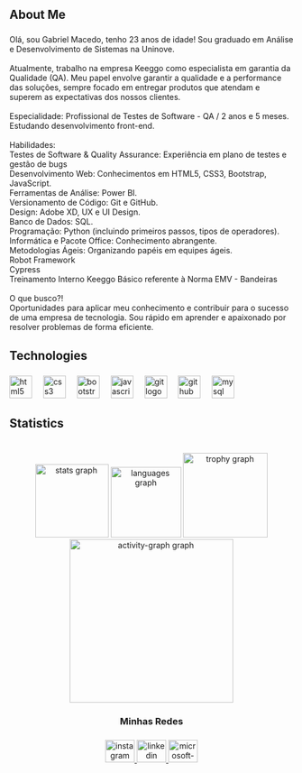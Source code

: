 <h2 align="left">About Me</h2>

###

<p align="left">Olá, sou Gabriel Macedo, tenho 23 anos de idade! Sou graduado em Análise e Desenvolvimento de Sistemas na Uninove.<br><br>Atualmente, trabalho na empresa Keeggo como especialista em garantia da Qualidade (QA). Meu papel envolve garantir a qualidade e a performance das soluções, sempre focado em entregar produtos que atendam e superem as expectativas dos nossos clientes.<br><br>Especialidade: Profissional de Testes de Software - QA / 2 anos e 5 meses. Estudando desenvolvimento front-end.<br><br>Habilidades:<br>Testes de Software & Quality Assurance: Experiência em plano de testes e gestão de bugs<br>Desenvolvimento Web: Conhecimentos em HTML5, CSS3, Bootstrap, JavaScript.<br>Ferramentas de Análise: Power BI.<br>Versionamento de Código: Git e GitHub.<br>Design: Adobe XD, UX e UI Design.<br>Banco de Dados: SQL.<br>Programação: Python (incluindo primeiros passos, tipos de operadores).<br>Informática e Pacote Office: Conhecimento abrangente.<br>Metodologias Ágeis: Organizando papéis em equipes ágeis.<br>Robot Framework<br>Cypress<br>Treinamento Interno Keeggo Básico referente à Norma EMV - Bandeiras<br><br>O que busco?!<br>Oportunidades para aplicar meu conhecimento e contribuir para o sucesso de uma empresa de tecnologia. Sou rápido em aprender e apaixonado por resolver problemas de forma eficiente.</p>

###

<h2 align="left">Technologies</h2>

###

<div align="left">
  <img src="https://cdn.jsdelivr.net/gh/devicons/devicon/icons/html5/html5-original.svg" height="40" alt="html5 logo"  />
  <img width="12" />
  <img src="https://cdn.jsdelivr.net/gh/devicons/devicon/icons/css3/css3-original.svg" height="40" alt="css3 logo"  />
  <img width="12" />
  <img src="https://cdn.jsdelivr.net/gh/devicons/devicon/icons/bootstrap/bootstrap-original.svg" height="40" alt="bootstrap logo"  />
  <img width="12" />
  <img src="https://cdn.jsdelivr.net/gh/devicons/devicon/icons/javascript/javascript-original.svg" height="40" alt="javascript logo"  />
  <img width="12" />
  <img src="https://cdn.jsdelivr.net/gh/devicons/devicon/icons/git/git-original.svg" height="40" alt="git logo"  />
  <img width="12" />
  <img src="https://cdn.jsdelivr.net/gh/devicons/devicon/icons/github/github-original.svg" height="40" alt="github logo"  />
  <img width="12" />
  <img src="https://cdn.jsdelivr.net/gh/devicons/devicon/icons/mysql/mysql-original.svg" height="40" alt="mysql logo"  />
</div>

###

<h2 align="left">Statistics</h2>

###

<br clear="both">

<div align="center">
  <img src="https://github-readme-stats.vercel.app/api?username=gabrielmacedosantos&hide_title=false&hide_rank=false&show_icons=true&include_all_commits=true&count_private=true&disable_animations=true&theme=city_lights&locale=pt-br&hide_border=true&order=1" height="130" alt="stats graph"  />
  <img src="https://github-readme-stats.vercel.app/api/top-langs?username=gabrielmacedosantos&locale=pt-br&hide_title=false&layout=compact&card_width=320&langs_count=5&theme=city_lights&hide_border=true&order=2" height="125" alt="languages graph"  />
  <img src="https://github-profile-trophy.vercel.app?username=gabrielmacedosantos&theme=nord&column=-1&row=1&margin-w=8&margin-h=10&no-bg=false&no-frame=true&order=4" height="150" alt="trophy graph"  />
  <img src="https://github-readme-activity-graph.vercel.app/graph?username=gabrielmacedosantos&radius=15&theme=github-dark&area=true&order=5&hide_border=true&hide_title=false" height="290" alt="activity-graph graph"  />
</div>

###

<h3 align="center">Minhas Redes</h3>

###

<div align="center">
  <a href="https://www.instagram.com/macedogbl_?igsh=NzRwOTlrYWJmdnlp" target="_blank">
    <img src="https://raw.githubusercontent.com/maurodesouza/profile-readme-generator/master/src/assets/icons/social/instagram/default.svg" width="52" height="40" alt="instagram logo"  />
  </a>
  <a href="https://www.linkedin.com/in/gabriel-macedo-a02751317/" target="_blank">
    <img src="https://raw.githubusercontent.com/maurodesouza/profile-readme-generator/master/src/assets/icons/social/linkedin/default.svg" width="52" height="40" alt="linkedin logo"  />
  </a>
  <a href="https://outlook.live.com/mail/0/sentitems" target="_blank">
    <img src="https://raw.githubusercontent.com/maurodesouza/profile-readme-generator/master/src/assets/icons/social/microsoft-outlook/default.svg" width="52" height="40" alt="microsoft-outlook logo"  />
  </a>
</div>

###
